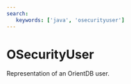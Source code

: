 ```yaml
---
search:
   keywords: ['java', 'osecurityuser']
---
```


# OSecurityUser

Representation of an OrientDB user.


